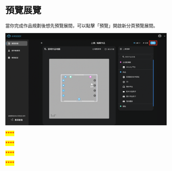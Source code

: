 # 預覽展覽

當你完成作品規劃後想先預覽展間，可以點擊「預覽」開啟新分頁預覽展間。&#x20;

![](<../.gitbook/assets/截圖 2022-04-08 下午1.52.45.png>)

<mark style="color:red;">****</mark>

<mark style="color:red;">****</mark>

<mark style="color:red;">****</mark>

<mark style="color:red;">****</mark>
